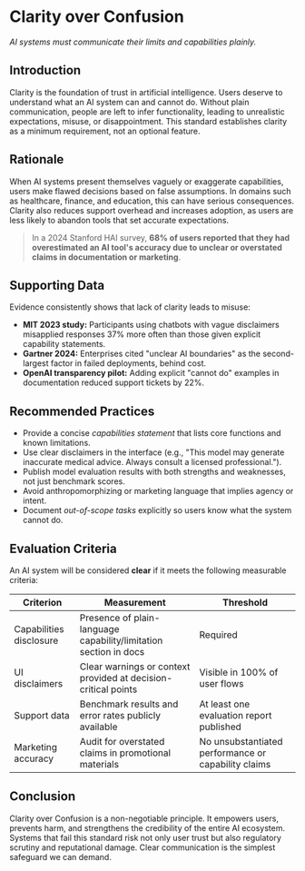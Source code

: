# Clarity over Confusion

*AI systems must communicate their limits and capabilities plainly.*

## Introduction

Clarity is the foundation of trust in artificial intelligence. Users deserve to understand what an AI system can and cannot do. Without plain communication, people are left to infer functionality, leading to unrealistic expectations, misuse, or disappointment. This standard establishes clarity as a minimum requirement, not an optional feature.

## Rationale

When AI systems present themselves vaguely or exaggerate capabilities, users make flawed decisions based on false assumptions. In domains such as healthcare, finance, and education, this can have serious consequences. Clarity also reduces support overhead and increases adoption, as users are less likely to abandon tools that set accurate expectations.

> In a 2024 Stanford HAI survey, **68% of users reported that they had overestimated an AI tool's accuracy due to unclear or overstated claims in documentation or marketing**.

## Supporting Data

Evidence consistently shows that lack of clarity leads to misuse:

- **MIT 2023 study:** Participants using chatbots with vague disclaimers misapplied responses 37% more often than those given explicit capability statements.
- **Gartner 2024:** Enterprises cited "unclear AI boundaries" as the second-largest factor in failed deployments, behind cost.
- **OpenAI transparency pilot:** Adding explicit "cannot do" examples in documentation reduced support tickets by 22%.

## Recommended Practices

- Provide a concise *capabilities statement* that lists core functions and known limitations.
- Use clear disclaimers in the interface (e.g., "This model may generate inaccurate medical advice. Always consult a licensed professional.").
- Publish model evaluation results with both strengths and weaknesses, not just benchmark scores.
- Avoid anthropomorphizing or marketing language that implies agency or intent.
- Document *out-of-scope tasks* explicitly so users know what the system cannot do.

## Evaluation Criteria

An AI system will be considered **clear** if it meets the following measurable criteria:

| Criterion | Measurement | Threshold |
|-----------|-------------|-----------|
| Capabilities disclosure | Presence of plain-language capability/limitation section in docs | Required |
| UI disclaimers | Clear warnings or context provided at decision-critical points | Visible in 100% of user flows |
| Support data | Benchmark results and error rates publicly available | At least one evaluation report published |
| Marketing accuracy | Audit for overstated claims in promotional materials | No unsubstantiated performance or capability claims |

## Conclusion

Clarity over Confusion is a non-negotiable principle. It empowers users, prevents harm, and strengthens the credibility of the entire AI ecosystem. Systems that fail this standard risk not only user trust but also regulatory scrutiny and reputational damage. Clear communication is the simplest safeguard we can demand.
